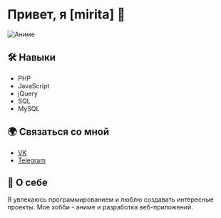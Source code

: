 # Привет, я [mirita] 👋

![Аниме](https://i.pinimg.com/originals/5c/d8/fb/5cd8fb1abdd778bd6c22bf68fbfa1dc5.jpg)

## 🛠 Навыки
- PHP
- JavaScript
- jQuery
- SQL
- MySQL

## 🌍 Связаться со мной
- [VK](https://vk.com/meeymirita)
- [Telegram](https://t.me/meeymirita)

## 🎨 О себе
Я увлекаюсь программированием и люблю создавать интересные проекты. Мое хобби - аниме и разработка веб-приложений.
